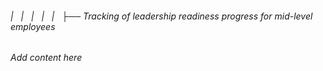 ###### |   |   |   |   |   ├── Tracking of leadership readiness progress for mid-level employees

*Add content here*